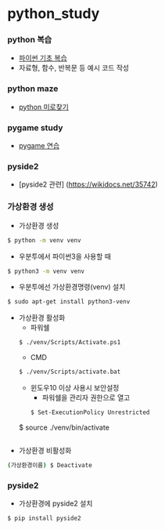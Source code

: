 # python_study

### python 복습
- [파이썬 기초 복습](./python_ex)
- 자료형, 함수, 반복문 등 예시 코드 작성

### python maze
- [python 미로찾기](./MAZE_PY)

### pygame study
- [pygame 연습](./pygame_study)

### pyside2
- [pyside2 관련] (https://wikidocs.net/35742)


### 가상환경 생성
- 가상환경 생성
```bash
$ python -m venv venv
```

- 우분투에서 파이썬3을 사용할 때
```bash
$ python3 -m venv venv
```

- 우분투에선 가상환경명령(venv) 설치
```bash
$ sudo apt-get install python3-venv
```

- 가상환경 활성화
    - 파워쉘
    ```bash
    $ ./venv/Scripts/Activate.ps1
    ```
    - CMD
    ```bash
    $ ./venv/Scripts/activate.bat
    ```
    - 윈도우10 이상 사용시 보안설정
        - 파워쉘을 관리자 권한으로 열고
        ```bash
        $ Set-ExecutionPolicy Unrestricted
        ```
    $  source ./venv/bin/activate
    ```
- 가상환경 비활성화
```bash
(가상환경이름) $ Deactivate
```

### pyside2
- 가상환경에 pyside2 설치
```bash
$ pip install pyside2
```